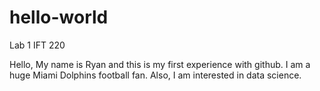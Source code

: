 # hello-world
Lab 1 IFT 220

Hello, 
My name is Ryan and this is my first experience with github. 
I am a huge Miami Dolphins football fan. 
Also, I am interested in data science. 
